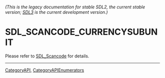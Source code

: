 ###### (This is the legacy documentation for stable SDL2, the current stable version; [SDL3](https://wiki.libsdl.org/SDL3/) is the current development version.)
# SDL_SCANCODE_CURRENCYSUBUNIT

Please refer to [SDL_Scancode](SDL_Scancode) for details.

----
[CategoryAPI](CategoryAPI), [CategoryAPIEnumerators](CategoryAPIEnumerators)

